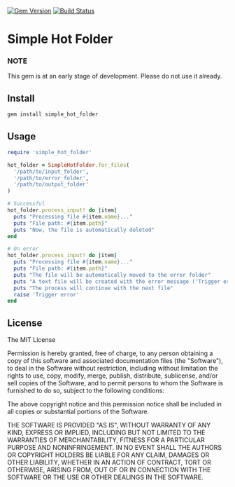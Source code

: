 [![Gem Version](https://badge.fury.io/rb/simple_hot_folder.svg)](https://badge.fury.io/rb/simple_hot_folder)
[![Build Status](https://travis-ci.org/galfus/simple-hot-folder.svg?branch=master)](https://travis-ci.org/galfus/simple-hot-folder)

# Simple Hot Folder

### NOTE

This gem is at an early stage of development. Please do not use it already.


## Install

```bash
gem install simple_hot_folder
```

## Usage

```ruby
require 'simple_hot_folder'

hot_folder = SimpleHotFolder.for_files(
  '/path/to/input_folder',
  '/path/to/error_folder',
  '/path/to/output_folder'
)

# Successful
hot_folder.process_input! do |item|
  puts "Processing file #{item.name}..."
  puts "File path: #{item.path}"
  puts "Now, the file is automatically deleted"
end

# On error
hot_folder.process_input! do |item|
  puts "Processing file #{item.name}..."
  puts "File path: #{item.path}"
  puts "The file will be automatically moved to the error folder"
  puts "A text file will be created with the error message ('Trigger error')"
  puts "The process will continue with the next file"
  raise 'Trigger error'
end
```

## License

The MIT License

Permission is hereby granted, free of charge, to any person obtaining a copy
of this software and associated documentation files (the "Software"), to deal
in the Software without restriction, including without limitation the rights
to use, copy, modify, merge, publish, distribute, sublicense, and/or sell
copies of the Software, and to permit persons to whom the Software is
furnished to do so, subject to the following conditions:

The above copyright notice and this permission notice shall be included in
all copies or substantial portions of the Software.

THE SOFTWARE IS PROVIDED "AS IS", WITHOUT WARRANTY OF ANY KIND, EXPRESS OR
IMPLIED, INCLUDING BUT NOT LIMITED TO THE WARRANTIES OF MERCHANTABILITY,
FITNESS FOR A PARTICULAR PURPOSE AND NONINFRINGEMENT. IN NO EVENT SHALL THE
AUTHORS OR COPYRIGHT HOLDERS BE LIABLE FOR ANY CLAIM, DAMAGES OR OTHER
LIABILITY, WHETHER IN AN ACTION OF CONTRACT, TORT OR OTHERWISE, ARISING FROM,
OUT OF OR IN CONNECTION WITH THE SOFTWARE OR THE USE OR OTHER DEALINGS IN
THE SOFTWARE.
